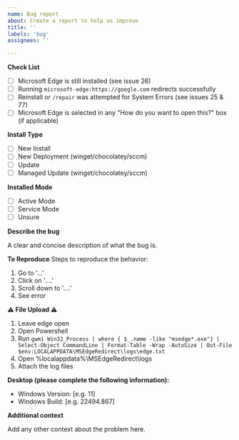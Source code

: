 ```yaml
---
name: Bug report
about: Create a report to help us improve
title: ''
labels: 'bug'
assignees: ''

---
```


**Check List**
- [ ] Microsoft Edge is still installed (see issue 26)
- [ ] Running `microsoft-edge:https://google.com` redirects successfully
- [ ] Reinstall or `/repair` was attempted for System Errors (see issues 25 & 77)
- [ ] Microsoft Edge is selected in any "How do you want to open this?" box (if applicable)

**Install Type**
- [ ] New Install
- [ ] New Deployment (winget/chocolatey/sccm)
- [ ] Update
- [ ] Managed Update (winget/chocolatey/sccm)

**Installed Mode**
- [ ] Active Mode
- [ ] Service Mode
- [ ] Unsure

**Describe the bug**

A clear and concise description of what the bug is.

**To Reproduce**
Steps to reproduce the behavior:
1. Go to '...'
2. Click on '....'
3. Scroll down to '....'
4. See error

**⚠️ File Upload ⚠️**

1. Leave edge open
2. Open Powershell
3. Run `gwmi Win32_Process | where { $_.name -like "msedge*.exe"} | Select-Object CommandLine | Format-Table -Wrap -AutoSize | Out-File $env:LOCALAPPDATA\MSEdgeRedirect\logs\edge.txt`
4. Open %localappdata%\MSEdgeRedirect\logs
5. Attach the log files

**Desktop (please complete the following information):**
 - Windows Version: [e.g. 11]
 - Windows Build: [e.g. 22494.867]

**Additional context**

Add any other context about the problem here.
